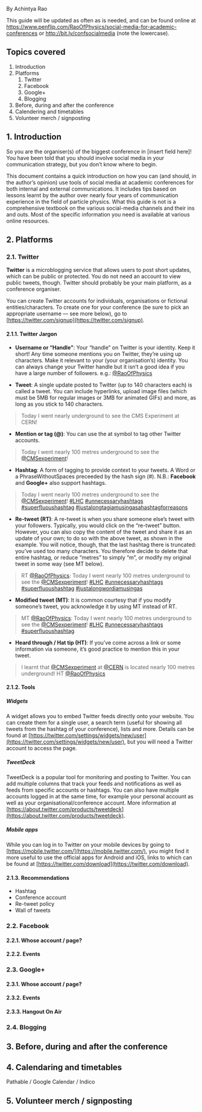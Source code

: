 By Achintya Rao

This guide will be updated as often as is needed, and can be found online at
https://www.penflip.com/RaoOfPhysics/social-media-for-academic-conferences or http://bit.ly/confsocialmedia (note the lowercase).

## Topics covered
1. Introduction
1. Platforms
    1. Twitter
    1. Facebook
    1. Google+
    1. Blogging
1. Before, during and after the conference
1. Calendering and timetables
1. Volunteer merch / signposting

## 1. Introduction

So you are the organiser(s) of the biggest conference in [insert field here]! You have been told that you should involve social media in your communication strategy, but you don’t know where to begin.

This document contains a quick introduction on how you can (and should, in the author’s opinion) use tools of social media at academic conferences for both internal and external communications. It includes tips based on lessons learnt by the author over nearly four years of communication experience in the field of particle physics. What this guide is not is a comprehensive textbook on the various social-media channels and their ins and outs. Most of the specific information you need is available at various online resources.

## 2. Platforms

### 2.1. Twitter

**Twitter** is a microblogging service that allows users to post short updates, which can be public or protected. You do not need an account to view public tweets, though. Twitter should probably be your main platform, as a conference organiser.

You can create Twitter accounts for individuals, organisations or fictional entities/characters. To create one for your conference (be sure to pick an appropriate username &mdash; see more below), go to [https://twitter.com/signup](https://twitter.com/signup).

#### 2.1.1. Twitter Jargon

* **Username or “Handle”**: Your “handle” on Twitter is your identity. Keep it short! Any time someone mentions you on Twitter, they’re using up characters. Make it relevant to your (your organisation’s) identity. You can always change your Twitter handle but it isn’t a good idea if you have a large number of followers. e.g.: [@RaoOfPhysics](https://twitter.com/RaoOfPhysics)

* **Tweet**: A single update posted to Twitter (up to 140 characters each) is called a tweet. You can include hyperlinks, upload image files (which must be 5MB for regular images or 3MB for animated GIFs) and more, as long as you stick to 140 characters.
> Today I went nearly underground to see the CMS Experiment at CERN!

* **Mention or tag (@)**: You can use the at symbol to tag other Twitter accounts.
> Today I went nearly 100 metres underground to see the [@CMSexperiment](https://twitter.com/CMSexperiment)!

* **Hashtag**: A form of tagging to provide context to your tweets. A Word or a PhraseWithoutSpaces preceeded by the hash sign (#). N.B.: **Facebook** and  **Google+** also support hashtags.
> Today I went nearly 100 metres underground to see the [@CMSexperiment](https://twitter.com/CMSexperiment)! [#LHC](https://twitter.com/search?f=realtime&q=%23LHC) [#unnecessaryhashtags](https://twitter.com/search?f=realtime&q=%23unnecessaryhashtag) [#superfluoushashtag](https://twitter.com/search?f=realtime&q=%23superfluoushashtag) [#justalongtagiamusingasahashtagforreasons](https://twitter.com/search?f=realtime&q=%23justalongtagiamusingasahashtagforreasons)

* **Re-tweet (RT)**: A re-tweet is when you share someone else’s tweet with your followers. Typically, you would click on the “re-tweet” button. However, you can also copy the content of the tweet and share it as an update of your own; to do so with the above tweet, as shown in the example. You will notice, though, that the last hashtag there is truncated: you’ve used too many characters. You therefore decide to delete that entire hashtag, or reduce “metres” to simply “m”, or modify my original tweet in some way (see MT below).
> RT [@RaoOfPhysics](https://twitter.com/RaoOfPhysics): Today I went nearly 100 metres underground to see the [@CMSexperiment](https://twitter.com/CMSexperiment)! [#LHC](https://twitter.com/search?f=realtime&q=%23LHC) [#unnecessaryhashtags](https://twitter.com/search?f=realtime&q=%23unnecessaryhashtag) [#superfluoushashtag](https://twitter.com/search?f=realtime&q=%23superfluoushashtag) [#justalongwordiamusingas](https://twitter.com/search?f=realtime&q=%23jjustalongwordiamusingas)

* **Modified tweet (MT)**: It is common courtesy that if you modify someone’s tweet, you acknowledge it by using MT instead of RT.
> MT [@RaoOfPhysics](https://twitter.com/RaoOfPhysics): Today I went nearly 100 metres underground to see the [@CMSexperiment](https://twitter.com/CMSexperiment)! [#LHC](https://twitter.com/search?f=realtime&q=%23LHC) [#unnecessaryhashtags](https://twitter.com/search?f=realtime&q=%23unnecessaryhashtag) [#superfluoushashtag](https://twitter.com/search?f=realtime&q=%23superfluoushashtag)

* **Heard through / Hat tip (HT)**: If you’ve come across a link or some information via someone, it’s good practice to mention this in your tweet.
> I learnt that [@CMSexperiment](http://twitter.com/CMSexperiment) at [@CERN](https://twitter.com/CERN) is located nearly 100 metres underground! HT [@RaoOfPhysics](https://twitter.com/RaoOfPhysics)

#### 2.1.2. Tools
##### Widgets

A widget allows you to embed Twitter feeds directly onto your website. You can create them for a single user, a search term (useful for showing all tweets from the hashtag of your conference), lists and more. Details can be found at [https://twitter.com/settings/widgets/new/user](https://twitter.com/settings/widgets/new/user), but you will need a Twitter account to access the page.

##### TweetDeck

TweetDeck is a popular tool for monitoring and posting to Twitter. You can add multiple columns that track your feeds and notifications as well as feeds from specific accounts or hashtags. You can also have multiple accounts logged in at the same time, for example your personal account as well as your organisational/conference account. More information at [https://about.twitter.com/products/tweetdeck](https://about.twitter.com/products/tweetdeck).

##### Mobile apps

While you can log in to Twitter on your mobile devices by going to [https://mobile.twitter.com/](https://mobile.twitter.com/), you might find it more useful to use the official apps for Android and iOS, links to which can be found at [https://twitter.com/download](https://twitter.com/download).

#### 2.1.3. Recommendations

* Hashtag
* Conference account
* Re-tweet policy
* Wall of tweets

### 2.2. Facebook

#### 2.2.1. Whose account / page?

#### 2.2.2. Events

### 2.3. Google+

#### 2.3.1. Whose account / page?

#### 2.3.2. Events

#### 2.3.3. Hangout On Air

### 2.4. Blogging

## 3. Before, during and after the conference

## 4. Calendaring and timetables

Pathable / Google Calendar / Indico

## 5. Volunteer merch / signposting
